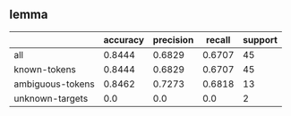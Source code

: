 
## lemma

|                  | accuracy | precision | recall | support |
|------------------|----------|-----------|--------|---------|
| all              | 0.8444   | 0.6829    | 0.6707 | 45      |
| known-tokens     | 0.8444   | 0.6829    | 0.6707 | 45      |
| ambiguous-tokens | 0.8462   | 0.7273    | 0.6818 | 13      |
| unknown-targets  | 0.0      | 0.0       | 0.0    | 2       |


